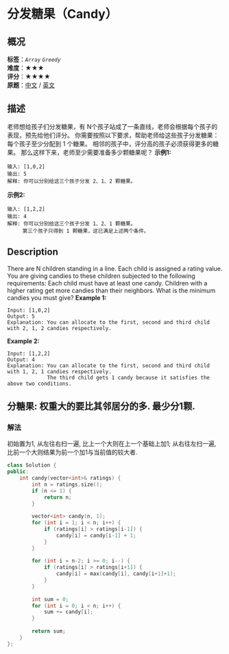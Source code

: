 # 分发糖果（Candy）
## 概况
**标签**：*`Array`*  *`Greedy`*<br>
**难度**：★★★<br>
**评分**：★★★★<br>
**原题**：[中文](https://leetcode-cn.com/problems/candy) / [英文](https://leetcode.com/problems/candy)
## 描述
老师想给孩子们分发糖果，有 N个孩子站成了一条直线，老师会根据每个孩子的表现，预先给他们评分。
你需要按照以下要求，帮助老师给这些孩子分发糖果：
	每个孩子至少分配到 1 个糖果。
	相邻的孩子中，评分高的孩子必须获得更多的糖果。
那么这样下来，老师至少需要准备多少颗糖果呢？
**示例1:**
```
输入: [1,0,2]
输出: 5
解释: 你可以分别给这三个孩子分发 2、1、2 颗糖果。
```
**示例2:**
```
输入: [1,2,2]
输出: 4
解释: 你可以分别给这三个孩子分发 1、2、1 颗糖果。
     第三个孩子只得到 1 颗糖果，这已满足上述两个条件。
```
## Description
There are N children standing in a line. Each child is assigned a rating value.
You are giving candies to these children subjected to the following requirements:
	Each child must have at least one candy.
	Children with a higher rating get more candies than their neighbors.
What is the minimum candies you must give?
**Example 1:**
```
Input: [1,0,2]
Output: 5
Explanation: You can allocate to the first, second and third child with 2, 1, 2 candies respectively.
```
**Example 2:**
```
Input: [1,2,2]
Output: 4
Explanation: You can allocate to the first, second and third child with 1, 2, 1 candies respectively.
             The third child gets 1 candy because it satisfies the above two conditions.
```
## 分糖果: 权重大的要比其邻居分的多. 最少分1颗.
### 解法
初始置为1, 从左往右扫一遍, 比上一个大则在上一个基础上加1; 从右往左扫一遍, 比前一个大则结果为前一个加1与当前值的较大者.
```c++
class Solution {
public:
    int candy(vector<int>& ratings) {
        int n = ratings.size();
        if (n <= 1) {
            return n;
        }
        
        vector<int> candy(n, 1);
        for (int i = 1; i < n; i++) {
            if (ratings[i] > ratings[i-1]) {
                candy[i] = candy[i-1] + 1;
            }
        }
        
        for (int i = n-2; i >= 0; i--) {
            if (ratings[i] > ratings[i+1]) {
                candy[i] = max(candy[i], candy[i+1]+1);
            }
        }
        
        int sum = 0;
        for (int i = 0; i < n; i++) {
            sum += candy[i];
        }
        
        return sum;
    }
};
```